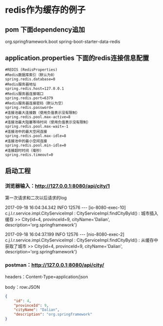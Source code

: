 # redis作为缓存的例子

## pom 下面dependency追加
<dependency>
  <groupId>org.springframework.boot</groupId>
  <artifactId>spring-boot-starter-data-redis</artifactId>
</dependency>

## application.properties 下面的redis连接信息配置
```
#REDIS (RedisProperties)
#Redis数据库索引（默认为0）
spring.redis.database=0  
#Redis服务器地址
spring.redis.host=127.0.0.1
#Redis服务器连接端口
spring.redis.port=6379  
#Redis服务器连接密码（默认为空）
spring.redis.password=  
#连接池最大连接数（使用负值表示没有限制）
spring.redis.pool.max-active=8  
#连接池最大阻塞等待时间（使用负值表示没有限制）
spring.redis.pool.max-wait=-1  
#连接池中的最大空闲连接
spring.redis.pool.max-idle=8  
#连接池中的最小空闲连接
spring.redis.pool.min-idle=0  
#连接超时时间（毫秒）
spring.redis.timeout=0  
```
## 启动工程 
### 浏览器输入：http://127.0.0.1:8080/api/city/1

第一次请求和二次以后请求的log

2017-09-18 16:04:34.342  INFO 12576 --- [io-8080-exec-10] c.j.l.r.service.impl.CityServiceImpl     : CityServiceImpl.findCityById() : 城市插入缓存 >> City{id=4, provinceId=9, cityName='Dalian', description='org.springframework'}

2017-09-18 16:04:37.199  INFO 12576 --- [nio-8080-exec-2] c.j.l.r.service.impl.CityServiceImpl     : CityServiceImpl.findCityById() : 从缓存中获取了城市 >> City{id=4, provinceId=9, cityName='Dalian', description='org.springframework'}

### postman：http://127.0.0.1:8080/api/city/
headers：Content-Type=application/json

body：row:JSON
```json
{
    "id": 4,
    "provinceId": 9,
    "cityName": "Dalian",
    "description": "org.springframework"
}
```
